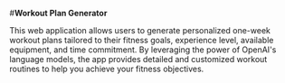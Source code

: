 #**Workout Plan Generator**

This web application allows users to generate personalized one-week workout plans tailored to their fitness goals, experience level, available equipment, and time commitment. By leveraging the power of OpenAI's language models, the app provides detailed and customized workout routines to help you achieve your fitness objectives.
